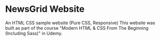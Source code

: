 # NewsGrid Website
An HTML CSS sample website (Pure CSS, Responsive) 
This website was built as part of the course "Modern HTML & CSS From The Beginning (Including Sass)" in Udemy.
